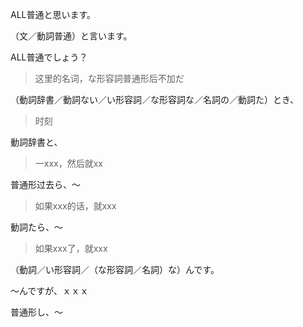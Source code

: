 ALL普通と思います。

（文／動詞普通）と言います。

ALL普通でしょう？
> 这里的名词，な形容詞普通形后不加だ


（動詞辞書／動詞ない／い形容詞／な形容詞な／名詞の／動詞た）とき、
> 时刻

動詞辞書と、
> 一xxx，然后就xx


普通形过去ら、～
> 如果xxx的话，就xxx

動詞たら、～
> 如果xxx了，就xxx


（動詞／い形容詞／（な形容詞／名詞）な）んです。

～んですが、ｘｘｘ


普通形し、～



